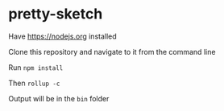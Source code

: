 # pretty-sketch

Have https://nodejs.org installed

Clone this repository and navigate to it from the command line

Run `npm install`

Then `rollup -c`

Output will be in the `bin` folder